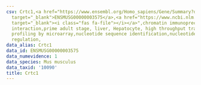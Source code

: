```yaml
---
csv: Crtc1,<a href="https://www.ensembl.org/Homo_sapiens/Gene/Summary?db=core;g=ENSMUSG00000003575"
  target="_blank">ENSMUSG00000003575</a>,<a href="https://www.ncbi.nlm.nih.gov/pubmed/23834426"
  target="_blank"><i class="fas fa-file"></i></a>",chromatin immunoprecipitation assay,direct
  interaction,prime adult stage, liver, Hepatocyte, high throughput transcription
  profiling by microarray,nucleotide sequence identification,nucleotide sequence identification,transcriptional
  regulation,
data_alias: Crtc1
data_id: ENSMUSG00000003575
data_numevidence: 1
data_species: Mus musculus
data_taxid: '10090'
title: Crtc1
---
```

